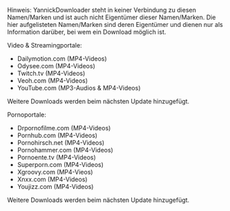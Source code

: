 Hinweis: YannickDownloader steht in keiner Verbindung zu diesen Namen/Marken und ist auch nicht Eigentümer dieser Namen/Marken. Die hier aufgelisteten Namen/Marken sind deren Eigentümer und dienen nur als Information darüber, bei wem ein Download möglich ist.

Video & Streamingportale:

- Dailymotion.com (MP4-Videos)
- Odysee.com (MP4-Videos)
- Twitch.tv (MP4-Videos)
- Veoh.com (MP4-Videos)
- YouTube.com (MP3-Audios & MP4-Videos)

Weitere Downloads werden beim nächsten Update hinzugefügt.

Pornoportale:

- Drpornofilme.com (MP4-Videos)
- Pornhub.com (MP4-Videos)
- Pornohirsch.net (MP4-Videos)
- Pornohammer.com (MP4-Videos)
- Pornoente.tv (MP4-Videos)
- Superporn.com (MP4-Videos)
- Xgroovy.com (MP4-Vieos)
- Xnxx.com (MP4-Videos)
- Youjizz.com (MP4-Videos)

Weitere Downloads werden beim nächsten Update hinzugefügt.
